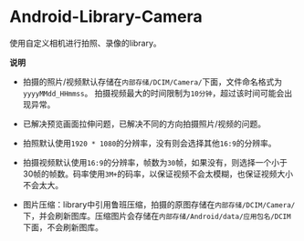 # Android-Library-Camera

使用自定义相机进行拍照、录像的library。

**说明**

- 拍摄的照片/视频默认存储在`内部存储/DCIM/Camera/`下面，文件命名格式为`yyyyMMdd_HHmmss`。
拍摄视频最大的时间限制为`10分钟`，超过该时间可能会出现异常。

- 已解决预览画面拉伸问题，已解决不同的方向拍摄照片/视频的问题。

- 拍照默认使用`1920 * 1080`的分辨率，没有则会选择其他`16:9`的分辨率。

- 拍摄视频默认使用`16:9`的分辨率，帧数为`30`帧，如果没有，则选择一个小于30帧的帧数。码率使用`3M+`的码率，以保证视频不会太模糊，也保证视频大小不会太大。

- 图片压缩：library中引用鲁班压缩，拍摄的原图存储在`内部存储/DCIM/Camera/`下，并会刷新图库。压缩图片会存储在`内部存储/Android/data/应用包名/DCIM`下面，不会刷新图库。



